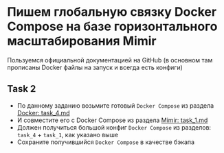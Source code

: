 # Пишем глобальную связку Docker Compose на базе горизонтального масштабирования Mimir

Пользуемся официальной документацией на GitHub (в основном там прописаны Docker файлы на запуск и всегда есть конфиги)

## Task 2

- По данному заданию возьмите готовый `Docker Compose` из раздела [Docker: task_4.md](https://github.com/lamjob1993/docker-monitoring/blob/main/docker/task_4.md)
- И совместите его с Docker Compose из раздела [Mimir: task_1.md](https://github.com/lamjob1993/docker-monitoring/blob/main/mimir/task_1.md)
- Должен получиться большой конфиг `Docker Compose` из разделов: `task_4` + `task_1`, как указано выше
- Сохраните получившийся `Docker Compose` в качестве бэкапа
